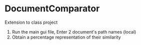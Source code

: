 # DocumentComparator
Extension to class project
1. Run the main gui file, Enter 2 document's path names (local)
2. Obtain a percentage representation of their similarity
